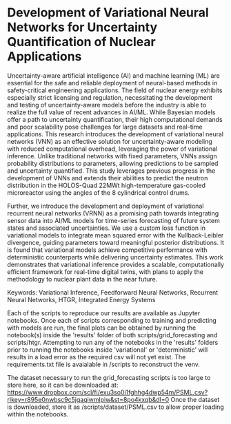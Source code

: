 # Development of Variational Neural Networks for Uncertainty Quantification of Nuclear Applications

Uncertainty-aware artificial intelligence (AI) and machine learning (ML) are essential for the safe
and reliable deployment of neural-based methods in safety-critical engineering applications. The
field of nuclear energy exhibits especially strict licensing and regulation, necessitating the development
and testing of uncertainty-aware models before the industry is able to realize the full value of
recent advances in AI/ML. While Bayesian models offer a path to uncertainty quantification, their
high computational demands and poor scalability pose challenges for large datasets and real-time
applications. This research introduces the development of variational neural networks (VNN) as
an effective solution for uncertainty-aware modeling with reduced computational overhead, leveraging
the power of variational inference. Unlike traditional networks with fixed parameters, VNNs
assign probability distributions to parameters, allowing predictions to be sampled and uncertainty
quantified. This study leverages previous progress in the development of VNNs and extends their
abilities to predict the neutron distribution in the HOLOS-Quad 22MWt high-temperature gas-cooled
microreactor using the angles of the 8 cylindrical control drums.

Further, we introduce the development and deployment of variational recurrent neural networks
(VRNN) as a promising path towards integrating sensor data into AI/ML models for time-series
forecasting of future system states and associated uncertainties. We use a custom loss function in
variational models to integrate mean squared error with the Kullback-Leibler divergence, guiding
parameters toward meaningful posterior distributions. It is found that variational models achieve
competitive performance with deterministic counterparts while delivering uncertainty estimates.
This work demonstrates that variational inference provides a scalable, computationally efficient
framework for real-time digital twins, with plans to apply the methodology to nuclear plant data in
the near future.

Keywords: Variational Inference, Feedforward Neural Networks, Recurrent Neural Networks, HTGR, Integrated Energy Systems

Each of the scripts to reproduce our results are available as Jupyter notebooks. Once each of scripts corresponding to training and predicting with models are run, the final plots can be obtained by running the notebook(s) inside the 'results' folder of both scripts/grid_forecasting and scripts/htgr. Attempting to run any of the notebooks in the 'results' folders prior to running the notebooks inside 'variational' or 'deterministic' will results in a load error as the required csv will not yet exist. The requirements.txt file is avaialable in /scripts to reconstruct the venv.

The dataset necessary to run the grid_forecasting scripts is too large to store here, so it can be downloaded at: https://www.dropbox.com/scl/fi/exu3so0i1fghhg4dwp54m/PSML.csv?rlkey=r895e0nwbsc9c5jgaqiwmlpiw&st=8po4kxqb&dl=0
Once the dataset is downloaded, store it as /scripts/dataset/PSML.csv to allow proper loading within the notebooks.
